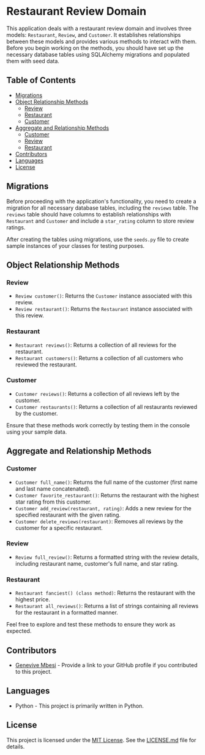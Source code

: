 # Restaurant Review Domain

This application deals with a restaurant review domain and involves three models: `Restaurant`, `Review`, and `Customer`. It establishes relationships between these models and provides various methods to interact with them. Before you begin working on the methods, you should have set up the necessary database tables using SQLAlchemy migrations and populated them with seed data.

## Table of Contents
- [Migrations](#migrations)
- [Object Relationship Methods](#object-relationship-methods)
  - [Review](#review)
  - [Restaurant](#restaurant)
  - [Customer](#customer)
- [Aggregate and Relationship Methods](#aggregate-and-relationship-methods)
  - [Customer](#customer-1)
  - [Review](#review-1)
  - [Restaurant](#restaurant-1)
- [Contributors](#contributors)
- [Languages](#languages)
- [License](#license)

## Migrations

Before proceeding with the application's functionality, you need to create a migration for all necessary database tables, including the `reviews` table. The `reviews` table should have columns to establish relationships with `Restaurant` and `Customer` and include a `star_rating` column to store review ratings.

After creating the tables using migrations, use the `seeds.py` file to create sample instances of your classes for testing purposes.

## Object Relationship Methods

### Review
- `Review customer()`: Returns the `Customer` instance associated with this review.
- `Review restaurant()`: Returns the `Restaurant` instance associated with this review.

### Restaurant
- `Restaurant reviews()`: Returns a collection of all reviews for the restaurant.
- `Restaurant customers()`: Returns a collection of all customers who reviewed the restaurant.

### Customer
- `Customer reviews()`: Returns a collection of all reviews left by the customer.
- `Customer restaurants()`: Returns a collection of all restaurants reviewed by the customer.

Ensure that these methods work correctly by testing them in the console using your sample data.

## Aggregate and Relationship Methods

### Customer
- `Customer full_name()`: Returns the full name of the customer (first name and last name concatenated).
- `Customer favorite_restaurant()`: Returns the restaurant with the highest star rating from this customer.
- `Customer add_review(restaurant, rating)`: Adds a new review for the specified restaurant with the given rating.
- `Customer delete_reviews(restaurant)`: Removes all reviews by the customer for a specific restaurant.

### Review
- `Review full_review()`: Returns a formatted string with the review details, including restaurant name, customer's full name, and star rating.

### Restaurant
- `Restaurant fanciest() (class method)`: Returns the restaurant with the highest price.
- `Restaurant all_reviews()`: Returns a list of strings containing all reviews for the restaurant in a formatted manner.

Feel free to explore and test these methods to ensure they work as expected.

## Contributors

- [Genevive Mbesi](https://github.com/Genevive-Mbesi) - Provide a link to your GitHub profile if you contributed to this project.

## Languages

- Python - This project is primarily written in Python.

## License

This project is licensed under the [MIT License](LICENSE.md). See the [LICENSE.md](LICENSE.md) file for details.
